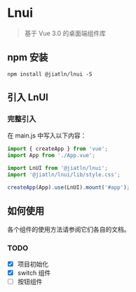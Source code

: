 # Lnui

> 基于 Vue 3.0 的桌面端组件库

## npm 安装

```
npm install @jiatln/lnui -S
```

## 引入 LnUI

### 完整引入

在 main.js 中写入以下内容：

```js
import { createApp } from 'vue';
import App from './App.vue';

import LnUI from '@jiatln/lnui';
import '@jiatln/lnui/lib/style.css';

createApp(App).use(LnUI).mount('#app');
```

## 如何使用

各个组件的使用方法请参阅它们各自的文档。

### TODO

- [x] 项目初始化
- [x] switch 组件
- [ ] 按钮组件
